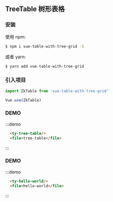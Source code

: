 
## TreeTable 树形表格
### 安装
 使用 npm:
```bash
$ npm i vue-table-with-tree-grid -S
```
或者 yarn:
```bash
$ yarn add vue-table-with-tree-grid
```
### 引入项目
```javascript
import ZkTable from 'vue-table-with-tree-grid'

Vue.use(ZkTable)
```
### DEMO
:::demo
```html
  <ty-tree-table/>
  <file>tree-table</file>
```
:::
### DEMO
:::demo
```html
  <ty-hello-world/>
  <file>hello-world</file>
```
:::

